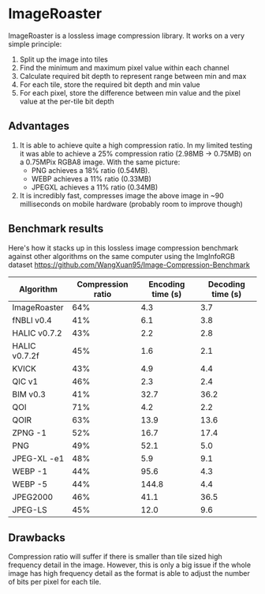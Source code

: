 # ImageRoaster
ImageRoaster is a lossless image compression library.
It works on a very simple principle: 
 1. Split up the image into tiles 
 2. Find the minimum and maximum pixel value within each channel
 3. Calculate required bit depth to represent range between min and max
 4. For each tile, store the required bit depth and min value
 5. For each pixel, store the difference between min value and the pixel value at the per-tile bit depth

## Advantages
 1. It is able to achieve quite a high compression ratio. 
In my limited testing it was able to achieve a 25% compression ratio (2.98MB -> 0.75MB) on a 0.75MPix RGBA8 image. With the same picture:
	 - PNG achieves a 18% ratio (0.54MB).
     - WEBP achieves a 11% ratio (0.33MB)
     - JPEGXL achieves a 11% ratio (0.34MB)
 3. It is incredibly fast, compresses image the above image in ~90 milliseconds on mobile hardware (probably room to improve though)

## Benchmark results
Here's how it stacks up in this lossless image compression benchmark against other algorithms on the same computer using the ImgInfoRGB dataset
https://github.com/WangXuan95/Image-Compression-Benchmark

| Algorithm     | Compression ratio | Encoding time (s) | Decoding time (s) |
| ------------- | ----------------- | ----------------- | ----------------- |
| ImageRoaster  | 64%               | 4.3               | 3.7               |
| fNBLI v0.4    | 41%               | 6.1               | 3.8               |
| HALIC v0.7.2  | 43%               | 2.2               | 2.8               |
| HALIC v0.7.2f | 45%               | 1.6               | 2.1               |
| KVICK         | 43%               | 4.9               | 4.4               |
| QIC v1        | 46%               | 2.3               | 2.4               |
| BIM v0.3      | 41%               | 32.7              | 36.2              |
| QOI           | 71%               | 4.2               | 2.2               |
| QOIR          | 63%               | 13.9              | 13.6              |
| ZPNG -1       | 52%               | 16.7              | 17.4              |
| PNG           | 49%               | 52.1              | 5.0               |
| JPEG-XL -e1   | 48%               | 5.9               | 9.1               |
| WEBP -1       | 44%               | 95.6              | 4.3               |
| WEBP -5       | 44%               | 144.8             | 4.4               |
| JPEG2000      | 46%               | 41.1              | 36.5              |
| JPEG-LS       | 45%               | 12.0              | 9.6               |

## Drawbacks
Compression ratio will suffer if there is smaller than tile sized high frequency detail in the image. However, this is only a big issue if the whole image has high frequency detail as the format is able to adjust the number of bits per pixel for each tile.
